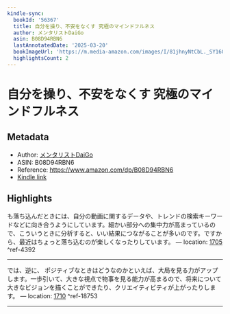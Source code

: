 ```yaml
---
kindle-sync:
  bookId: '56367'
  title: 自分を操り、不安をなくす 究極のマインドフルネス
  author: メンタリストDaiGo
  asin: B08D94RBN6
  lastAnnotatedDate: '2025-03-20'
  bookImageUrl: 'https://m.media-amazon.com/images/I/81jhnyNtCbL._SY160.jpg'
  highlightsCount: 2
---
```

# 自分を操り、不安をなくす 究極のマインドフルネス
## Metadata
* Author: [メンタリストDaiGo](https://www.amazon.comundefined)
* ASIN: B08D94RBN6
* Reference: https://www.amazon.com/dp/B08D94RBN6
* [Kindle link](kindle://book?action=open&asin=B08D94RBN6)

## Highlights
も落ち込んだときには、自分の動画に関するデータや、トレンドの検索キーワードなどに向き合うようにしています。細かい部分への集中力が高まっているので、こういうときに分析すると、いい結果につながることが多いのです。ですから、最近はちょっと落ち込むのが楽しくなったりしています。 — location: [1705](kindle://book?action=open&asin=B08D94RBN6&location=1705) ^ref-4392

---
では、逆に、 ポジティブなときはどうなのかといえば、大局を見る力がアップ します。一歩引いて、大きな視点で物事を見る能力が高まるので、将来について大きなビジョンを描くことができたり、クリエイティビティが上がったりします。 — location: [1710](kindle://book?action=open&asin=B08D94RBN6&location=1710) ^ref-18753

---
